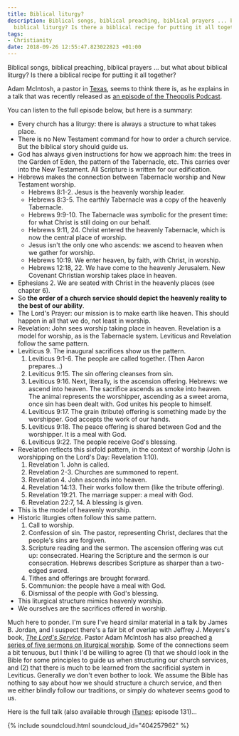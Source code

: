```yaml
---
title: Biblical liturgy?
description: Biblical songs, biblical preaching, biblical prayers ... but what about
  biblical liturgy? Is there a biblical recipe for putting it all together?
tags:
- Christianity
date: 2018-09-26 12:55:47.823022823 +01:00
---
```

Biblical songs, biblical preaching, biblical prayers ... but what about biblical liturgy? Is there a biblical recipe for putting it all together?

Adam McIntosh, a pastor in [Texas](http://saintdavids.church/), seems to think there is, as he explains in a talk that was recently released as [an episode of the Theopolis Podcast](https://www.theopolispodcast.com/episodes/2018/4/6/episode-131-an-introduction-to-biblical-liturgy-with-adam-mcintosh).

You can listen to the full episode below, but here is a summary:

* Every church has a liturgy: there is always a structure to what takes place.
* There is no New Testament command for how to order a church service. But the biblical story should guide us.
* God has always given instructions for how we approach him: the trees in the Garden of Eden, the pattern of the Tabernacle, etc. This carries over into the New Testament. All Scripture is written for our edification.
* Hebrews makes the connection between Tabernacle worship and New Testament worship.
  * Hebrews 8:1-2. Jesus is the heavenly worship leader.
  * Hebrews 8:3-5. The earthly Tabernacle was a copy of the heavenly Tabernacle.
  * Hebrews 9:9-10. The Tabernacle was symbolic for the present time: for what Christ is still doing on our behalf.
  * Hebrews 9:11, 24. Christ entered the heavenly Tabernacle, which is now the central place of worship.
  * Jesus isn't the only one who ascends: we ascend to heaven when we gather for worship.
  * Hebrews 10:19. We enter heaven, by faith, with Christ, in worship.
  * Hebrews 12:18, 22. We have come to the heavenly Jerusalem. New Covenant Christian worship takes place in heaven.
* Ephesians 2. We are seated with Christ in the heavenly places (see chapter 6).
* So **the order of a church service should depict the heavenly reality to the best of our ability**.
* The Lord's Prayer: our mission is to make earth like heaven. This should happen in all that we do, not least in worship.
* Revelation: John sees worship taking place in heaven. Revelation is a model for worship, as is the Tabernacle system. Leviticus and Revelation follow the same pattern.
* Leviticus 9. The inaugural sacrifices show us the pattern.
  1. Leviticus 9:1-6. The people are called together. (Then Aaron prepares...)
  1. Leviticus 9:15. The sin offering cleanses from sin.
  1. Leviticus 9:16. Next, literally, is the ascension offering. Hebrews: we ascend into heaven. The sacrifice ascends as smoke into heaven. The animal represents the worshipper, ascending as a sweet aroma, once sin has been dealt with. God unites his people to himself.
  1. Leviticus 9:17. The grain (tribute) offering is something made by the worshipper. God accepts the work of our hands.
  1. Leviticus 9:18. The peace offering is shared between God and the worshipper. It is a meal with God.
  1. Leviticus 9:22. The people receive God's blessing.
* Revelation reflects this sixfold pattern, in the context of worship (John is worshipping on the Lord's Day: Revelation 1:10).
  1. Revelation 1. John is called.
  1. Revelation 2-3. Churches are summoned to repent.
  1. Revelation 4. John ascends into heaven.
  1. Revelation 14:13. Their works follow them (like the tribute offering).
  1. Revelation 19:21. The marriage supper: a meal with God.
  1. Revelation 22:7, 14. A blessing is given.
* This is the model of heavenly worship.
* Historic liturgies often follow this same pattern.
  1. Call to worship.
  1. Confession of sin. The pastor, representing Christ, declares that the people's sins are forgiven.
  1. Scripture reading and the sermon. The ascension offering was cut up: consecrated. Hearing the Scripture and the sermon is our consecration. Hebrews describes Scripture as sharper than a two-edged sword.
  1. Tithes and offerings are brought forward.
  1. Communion: the people have a meal with God.
  1. Dismissal of the people with God's blessing.
* This liturgical structure mimics heavenly worship.
* We ourselves are the sacrifices offered in worship.

Much here to ponder. I'm sure I've heard similar material in a talk by James B. Jordan, and I suspect there's a fair bit of overlap with Jeffrey J. Meyers's book, [_The Lord's Service_](http://canonpress.com/the-lords-service/). Pastor Adam McIntosh has also preached [a series of five sermons on liturgical worship](http://www.saintdavids.church/wp/liturgy-series/). Some of the connections seem a bit tenuous, but I think I'd be willing to agree (1) that we should look in the Bible for some principles to guide us when structuring our church services, and (2) that there is much to be learned from the sacrificial system in Leviticus. Generally we don't even bother to look. We assume the Bible has nothing to say about how we should structure a church service, and then we either blindly follow our traditions, or simply do whatever seems good to us.

Here is the full talk (also available through [iTunes](https://itunes.apple.com/us/podcast/the-theopolis-podcast/id1148175126): episode 131)...

{% include soundcloud.html soundcloud_id="404257962" %}
